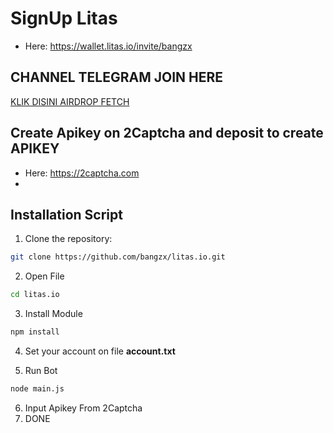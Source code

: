 # SignUp Litas
* Here:  https://wallet.litas.io/invite/bangzx

## CHANNEL TELEGRAM JOIN HERE
[KLIK DISINI AIRDROP FETCH](https://t.me/airdropfetchofficial)

## Create Apikey on 2Captcha and deposit to create APIKEY
* Here: https://2captcha.com
* 
## Installation Script
1. Clone the repository:
```bash
git clone https://github.com/bangzx/litas.io.git
```
2. Open File
```bash
cd litas.io
```
3. Install Module
```bash
npm install
```
4. Set your account on file **account.txt**

5. Run Bot
```bash
node main.js
```
6. Input Apikey From 2Captcha
7. DONE

